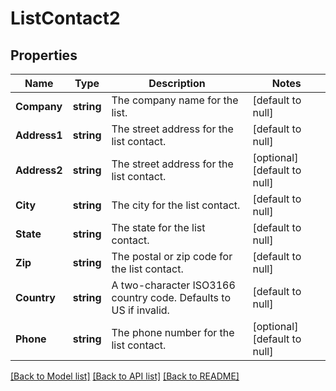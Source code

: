 # ListContact2

## Properties
Name | Type | Description | Notes
------------ | ------------- | ------------- | -------------
**Company** | **string** | The company name for the list. | [default to null]
**Address1** | **string** | The street address for the list contact. | [default to null]
**Address2** | **string** | The street address for the list contact. | [optional] [default to null]
**City** | **string** | The city for the list contact. | [default to null]
**State** | **string** | The state for the list contact. | [default to null]
**Zip** | **string** | The postal or zip code for the list contact. | [default to null]
**Country** | **string** | A two-character ISO3166 country code. Defaults to US if invalid. | [default to null]
**Phone** | **string** | The phone number for the list contact. | [optional] [default to null]

[[Back to Model list]](../README.md#documentation-for-models) [[Back to API list]](../README.md#documentation-for-api-endpoints) [[Back to README]](../README.md)


